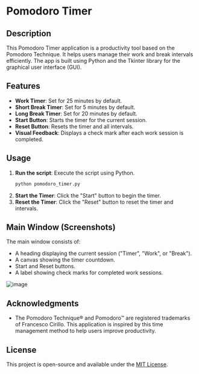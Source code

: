 # Pomodoro Timer

## Description
This Pomodoro Timer application is a productivity tool based on the Pomodoro Technique. It helps users manage their work and break intervals efficiently. The app is built using Python and the Tkinter library for the graphical user interface (GUI).

## Features
- **Work Timer**: Set for 25 minutes by default.
- **Short Break Timer**: Set for 5 minutes by default.
- **Long Break Timer**: Set for 20 minutes by default.
- **Start Button**: Starts the timer for the current session.
- **Reset Button**: Resets the timer and all intervals.
- **Visual Feedback**: Displays a check mark after each work session is completed.

## Usage
1. **Run the script**: Execute the script using Python.
    ```sh
    python pomodoro_timer.py
    ```
2. **Start the Timer**: Click the "Start" button to begin the timer.
3. **Reset the Timer**: Click the "Reset" button to reset the timer and intervals.

## Main Window (Screenshots)
The main window consists of:
- A heading displaying the current session ("Timer", "Work", or "Break").
- A canvas showing the timer countdown.
- Start and Reset buttons.
- A label showing check marks for completed work sessions.

![image](https://github.com/Asman2010/GUI-Pomodoro-Timer/assets/142419243/4d13f090-5b4a-4660-80ce-c73e9b5e2235)

## Acknowledgments
- The Pomodoro Technique® and Pomodoro™ are registered trademarks of Francesco Cirillo. This application is inspired by this time management method to help users improve productivity.

## License
This project is open-source and available under the [MIT License](LICENSE). 
